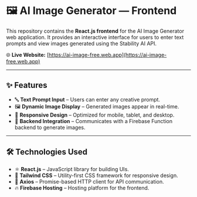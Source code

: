# 🖼️ AI Image Generator — Frontend

This repository contains the **React.js frontend** for the AI Image Generator web application. It provides an interactive interface for users to enter text prompts and view images generated using the Stability AI API.

🌐 **Live Website:** [https://ai-image-free.web.app](https://ai-image-free.web.app)

---

## ✨ Features

- 🔤 **Text Prompt Input** – Users can enter any creative prompt.
- 🖼️ **Dynamic Image Display** – Generated images appear in real-time.
- 📱 **Responsive Design** – Optimized for mobile, tablet, and desktop.
- 🔗 **Backend Integration** – Communicates with a Firebase Function backend to generate images.

---

## 🛠️ Technologies Used

- ⚛️ **React.js** – JavaScript library for building UIs.
- 🎨 **Tailwind CSS** – Utility-first CSS framework for responsive design.
- 📡 **Axios** – Promise-based HTTP client for API communication.
- 🔥 **Firebase Hosting** – Hosting platform for the frontend.

